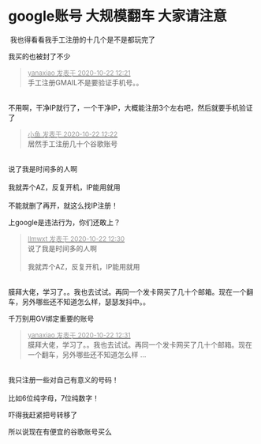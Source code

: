 # google账号 大规模翻车 大家请注意


<img src="static/image/smiley/default/sweat.gif" smilieid="10" border="0" alt="" /> 我也得看看我手工注册的十几个是不是都玩完了

我买的也被封了不少

<div class="quote"><blockquote><font size="2"><a href="https://www.hostloc.com/forum.php?mod=redirect&amp;goto=findpost&amp;pid=9335394&amp;ptid=757105" target="_blank"><font color="#999999">yanaxiao 发表于 2020-10-22 12:21</font></a></font><br />
手工注册GMAIL不是要验证手机号。。</blockquote></div><br />
不用啊，干净IP就行了，一个干净IP，大概能注册3个左右吧，然后就要手机验证了

<div class="quote"><blockquote><font size="2"><a href="https://www.hostloc.com/forum.php?mod=redirect&amp;goto=findpost&amp;pid=9335398&amp;ptid=757105" target="_blank"><font color="#999999">小鱼 发表于 2020-10-22 12:22</font></a></font><br />
居然手工注册几十个谷歌账号</blockquote></div><br />
说了我是时间多的人啊<br />
<br />
我就弄个AZ，反复开机，IP能用就用<br />
<br />
不能就删了再开，就这么找IP注册！

上google是违法行为，你们还敢上？

<div class="quote"><blockquote><font size="2"><a href="https://www.hostloc.com/forum.php?mod=redirect&amp;goto=findpost&amp;pid=9335432&amp;ptid=757105" target="_blank"><font color="#999999">llmwxt 发表于 2020-10-22 12:30</font></a></font><br />
说了我是时间多的人啊<br />
<br />
我就弄个AZ，反复开机，IP能用就用</blockquote></div><br />
膜拜大佬，学习了。。我也去试试。再同一个发卡网买了几十个邮箱。现在一个翻车，另外哪些还不知道怎么样，瑟瑟发抖中。。

千万别用GV绑定重要的账号

<div class="quote"><blockquote><font size="2"><a href="https://www.hostloc.com/forum.php?mod=redirect&amp;goto=findpost&amp;pid=9335439&amp;ptid=757105" target="_blank"><font color="#999999">yanaxiao 发表于 2020-10-22 12:31</font></a></font><br />
膜拜大佬，学习了。。我也去试试。再同一个发卡网买了几十个邮箱。现在一个翻车，另外哪些还不知道怎么样 ...</blockquote></div><br />
我只注册一些对自己有意义的号码！<br />
<br />
比如6位纯字母，7位纯数字！

吓得我赶紧把号转移了<img id="aimg_R7ysJ" onclick="zoom(this, this.src, 0, 0, 0)" class="zoom" src="https://cdn.jsdelivr.net/gh/hishis/forum-master/public/images/patch.gif" onmouseover="img_onmouseoverfunc(this)" onload="thumbImg(this)" border="0" alt="" />

所以说现在有便宜的谷歌账号买么

